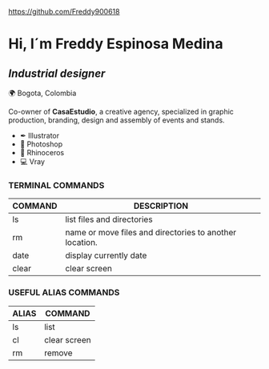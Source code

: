 https://github.com/Freddy900618

# Hi, I´m Freddy Espinosa Medina #
## _Industrial designer_ ##

🌍 Bogota, Colombia

Co-owner of **CasaEstudio**, a creative agency, specialized in graphic production, branding, design and assembly of events and stands.

 * ✒  Illustrator
 * 📸 Photoshop
 * 🦏 Rhinoceros
 * 💻 Vray
 
### TERMINAL COMMANDS ###
 
|COMMAND | DESCRIPTION                                            |
| ------ | -----------------------------------------------------  |
| ls     | list files and directories                             |
| rm     |name or move files and directories to another location. |
| date   | display currently date                                 |
| clear  | clear screen                                           |

### USEFUL ALIAS COMMANDS ### 

|ALIAS   | COMMAND     |
| ------ | ------      |
| ls     | list        |
| cl     |clear screen |
| rm     | remove      |